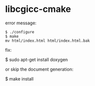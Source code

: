 libcgicc-cmake
==============

error message:

~~~
$ ./configure
$ make
mv html/index.html html/index.html.bak
~~~

fix:

$ sudo apt-get install doxygen

or skip the document generation:

$ make install

